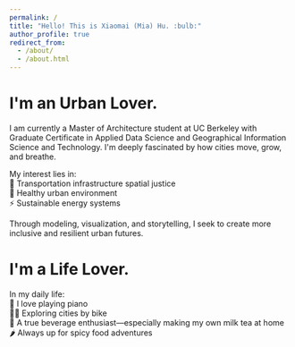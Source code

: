 ```yaml
---
permalink: /
title: "Hello! This is Xiaomai (Mia) Hu. :bulb:"
author_profile: true
redirect_from: 
  - /about/
  - /about.html
---
```

I'm an Urban Lover.
======
I am currently a Master of Architecture student at UC Berkeley with Graduate Certificate in Applied Data Science and Geographical Information Science and Technology. I'm deeply fascinated by how cities move, grow, and breathe. 

My interest lies in:<br>
📍 Transportation infrastructure spatial justice<br>
🌿 Healthy urban environment<br>
⚡ Sustainable energy systems<br>

Through modeling, visualization, and storytelling, I seek to create more inclusive and resilient urban futures.

I'm a Life Lover.
======
In my daily life:<br>
🎹 I love playing piano<br>
🚴‍♀️ Exploring cities by bike<br>
🧋 A true beverage enthusiast—especially making my own milk tea at home<br>
🌶️ Always up for spicy food adventures<br>
